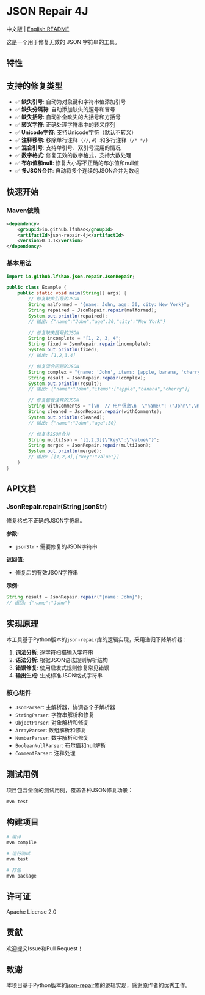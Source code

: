 # JSON Repair 4J

中文版 | [English README](README.md)

这是一个用于修复无效的 JSON 字符串的工具。

## 特性

## 支持的修复类型

- ✅ **缺失引号**: 自动为对象键和字符串值添加引号
- ✅ **缺失分隔符**: 自动添加缺失的逗号和冒号
- ✅ **缺失括号**: 自动补全缺失的大括号和方括号
- ✅ **转义字符**: 正确处理字符串中的转义序列
- ✅ **Unicode字符**: 支持Unicode字符（默认不转义）
- ✅ **注释移除**: 移除单行注释（`//`, `#`）和多行注释（`/* */`）
- ✅ **混合引号**: 支持单引号、双引号混用的情况
- ✅ **数字格式**: 修复无效的数字格式，支持大数处理
- ✅ **布尔值和null**: 修复大小写不正确的布尔值和null值
- ✅ **多JSON合并**: 自动将多个连续的JSON合并为数组

## 快速开始

### Maven依赖

```xml
<dependency>
    <groupId>io.github.lfshao</groupId>
    <artifactId>json-repair-4j</artifactId>
    <version>0.3.1</version>
</dependency>
```

### 基本用法

```java
import io.github.lfshao.json.repair.JsonRepair;

public class Example {
    public static void main(String[] args) {
        // 修复缺失引号的JSON
        String malformed = "{name: John, age: 30, city: New York}";
        String repaired = JsonRepair.repair(malformed);
        System.out.println(repaired);
        // 输出: {"name":"John","age":30,"city":"New York"}

        // 修复缺失括号的JSON
        String incomplete = "[1, 2, 3, 4";
        String fixed = JsonRepair.repair(incomplete);
        System.out.println(fixed);
        // 输出: [1,2,3,4]

        // 修复混合问题的JSON
        String complex = "{name: 'John', items: [apple, banana, 'cherry'}";
        String result = JsonRepair.repair(complex);
        System.out.println(result);
        // 输出: {"name":"John","items":["apple","banana","cherry"]}

        // 修复包含注释的JSON
        String withComments = "{\n  // 用户信息\n  \"name\": \"John\",\n  \"age\": 30 /* 年龄 */\n}";
        String cleaned = JsonRepair.repair(withComments);
        System.out.println(cleaned);
        // 输出: {"name":"John","age":30}

        // 修复多JSON合并
        String multiJson = "[1,2,3]{\"key\":\"value\"}";
        String merged = JsonRepair.repair(multiJson);
        System.out.println(merged);
        // 输出: [[1,2,3],{"key":"value"}]
    }
}
```

## API文档

### JsonRepair.repair(String jsonStr)

修复格式不正确的JSON字符串。

**参数:**
- `jsonStr` - 需要修复的JSON字符串

**返回值:**
- 修复后的有效JSON字符串

**示例:**
```java
String result = JsonRepair.repair("{name: John}");
// 返回: {"name":"John"}
```

## 实现原理

本工具基于Python版本的`json-repair`库的逻辑实现，采用递归下降解析器：

1. **词法分析**: 逐字符扫描输入字符串
2. **语法分析**: 根据JSON语法规则解析结构
3. **错误修复**: 使用启发式规则修复常见错误
4. **输出生成**: 生成标准JSON格式字符串

### 核心组件

- `JsonParser`: 主解析器，协调各个子解析器
- `StringParser`: 字符串解析和修复
- `ObjectParser`: 对象解析和修复
- `ArrayParser`: 数组解析和修复
- `NumberParser`: 数字解析和修复
- `BooleanNullParser`: 布尔值和null解析
- `CommentParser`: 注释处理

## 测试用例

项目包含全面的测试用例，覆盖各种JSON修复场景：

```bash
mvn test
```

## 构建项目

```bash
# 编译
mvn compile

# 运行测试
mvn test

# 打包
mvn package
```

## 许可证

Apache License 2.0

## 贡献

欢迎提交Issue和Pull Request！
## 致谢

本项目基于Python版本的[json-repair](https://github.com/mangiucugna/json_repair)库的逻辑实现，感谢原作者的优秀工作。 